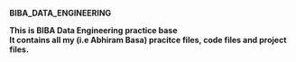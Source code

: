 <b>BIBA_DATA_ENGINEERING<b> <br>

This is BIBA Data Engineering practice base <br> 
It contains all my (i.e Abhiram Basa) pracitce files, code files and project files.
